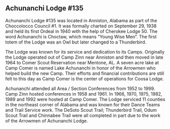 ## Achunanchi Lodge #135

Achunanchi Lodge #135 was located in Anniston, Alabama as part of the Choccolocco Council #1. It was formally charted on September 29, 1938 and held its first Ordeal in 1940 with the help of Cherokee Lodge 50. The word Achunanchi is Choctaw, which means “Young Wise Men”. The first totem of the Lodge was an Owl but later changed to a Thunderbird.

The Lodge was known for its service and dedication to its Camps. Originally the Lodge operated out of Camp Zinn near Anniston and then moved in late 1964 to Comer Scout Reservation near Mentone, AL. A seven acre lake at Camp Comer is named Lake Achunanchi in honor of the Arrowmen who helped build the new Camp. Their efforts and financial contributions are still felt to this day as Camp Comer is the center of operations for Coosa Lodge.

Achunanchi attended all Area / Section Conferences from 1952 to 1999. Camp Zinn hosted conferences in 1958 and 1961. In 1966, 1970, 1975, 1982, 1989 and 1992 were hosted at Camp Comer. The Lodge serviced 11 counties in the northeast corner of Alabama and was known for their Dance Teams and Trail Service work. The DeSoto Scout Trail; Thunderbird Trail, Odum Scout Trail and Chinnabee Trail were all completed in part due to the work of the Arrowmen of Achunanchi Lodge.
